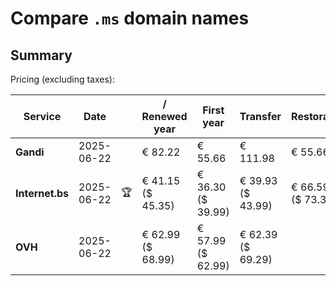 # Compare `.ms` domain names

## Summary

Pricing (excluding taxes):

| Service | Date |  | / Renewed year | First year | Transfer | Restoration |
|--|--|--|--|--|--|--|
| **Gandi** | 2025-06-22 |  | € 82.22 | € 55.66 | € 111.98 | € 55.66 |
| **Internet.bs** | 2025-06-22 | 🏆 | € 41.15<br>($ 45.35) | € 36.30<br>($ 39.99) | € 39.93<br>($ 43.99) | € 66.59<br>($ 73.39) |
| **OVH** | 2025-06-22 |  | € 62.99<br>($ 68.99) | € 57.99<br>($ 62.99) | € 62.39<br>($ 69.29) |  |
